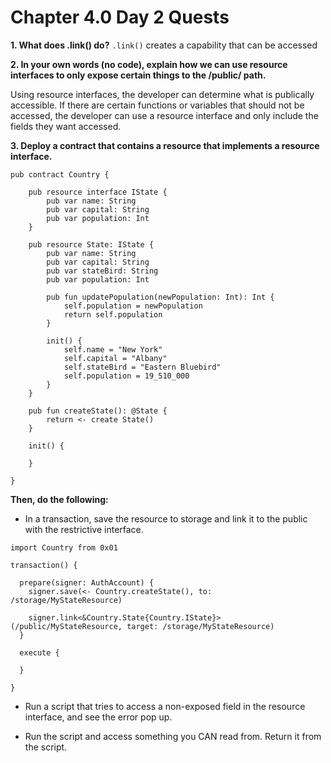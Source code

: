 # Chapter 4.0 Day 2 Quests

**1. What does .link() do?**
`.link()` creates a capability that can be accessed  

**2. In your own words (no code), explain how we can use resource interfaces to only expose certain things to the /public/ path.**

Using resource interfaces, the developer can determine what is publically accessible. If there are certain functions or variables that should not be accessed, the developer can use a resource interface and only include the fields they want accessed. 

**3. Deploy a contract that contains a resource that implements a resource interface.**

```cadence
pub contract Country {

    pub resource interface IState {
        pub var name: String
        pub var capital: String
        pub var population: Int
    }

    pub resource State: IState {
        pub var name: String
        pub var capital: String
        pub var stateBird: String
        pub var population: Int

        pub fun updatePopulation(newPopulation: Int): Int {
            self.population = newPopulation
            return self.population
        }

        init() {
            self.name = "New York"
            self.capital = "Albany"
            self.stateBird = "Eastern Bluebird"
            self.population = 19_510_000 
        }
    }

    pub fun createState(): @State {
        return <- create State()
    }

    init() {
    
    }

}
```


**Then, do the following:**

  * In a transaction, save the resource to storage and link it to the public with the restrictive interface.
 
```cadence
import Country from 0x01

transaction() {

  prepare(signer: AuthAccount) {
    signer.save(<- Country.createState(), to: /storage/MyStateResource)

    signer.link<&Country.State{Country.IState}>(/public/MyStateResource, target: /storage/MyStateResource)
  }

  execute {
  
  }

}
```

  * Run a script that tries to access a non-exposed field in the resource interface, and see the error pop up.

  * Run the script and access something you CAN read from. Return it from the script.
